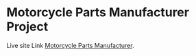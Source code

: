 # Motorcycle Parts Manufacturer Project

Live site Link [Motorcycle Parts Manufacturer](https://motorcycle-parts-manufacturer.web.app/login).
